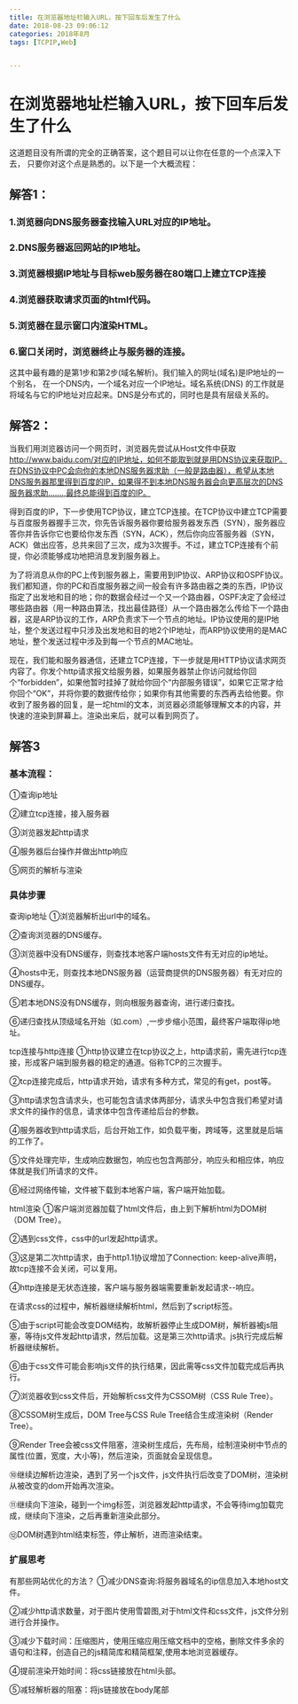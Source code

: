 ```yaml
---
title: 在浏览器地址栏输入URL，按下回车后发生了什么
date: 2018-08-23 09:06:12
categories: 2018年8月
tags: [TCPIP,Web]


---
```

# 在浏览器地址栏输入URL，按下回车后发生了什么
这道题目没有所谓的完全的正确答案，这个题目可以让你在任意的一个点深入下去， 只要你对这个点是熟悉的。以下是一个大概流程：

<!-- more -->

## 解答1：
### 1.浏览器向DNS服务器查找输入URL对应的IP地址。
### 2.DNS服务器返回网站的IP地址。
### 3.浏览器根据IP地址与目标web服务器在80端口上建立TCP连接
### 4.浏览器获取请求页面的html代码。
### 5.浏览器在显示窗口内渲染HTML。
### 6.窗口关闭时，浏览器终止与服务器的连接。

这其中最有趣的是第1步和第2步(域名解析)。我们输入的网址(域名)是IP地址的一个别名， 在一个DNS内，一个域名对应一个IP地址。域名系统(DNS) 的工作就是将域名与它的IP地址对应起来。DNS是分布式的，同时也是具有层级关系的。

## 解答2：

当我们用浏览器访问一个网页时，浏览器先尝试从Host文件中获取 http://www.baidu.com/对应的IP地址，如何不能取到就是用DNS协议来获取IP。在DNS协议中PC会向你的本地DNS服务器求助（一般是路由器），希望从本地DNS服务器那里得到百度的IP，如果得不到本地DNS服务器会向更高层次的DNS服务器求助.......,最终总能得到百度的IP。

得到百度的IP，下一步使用TCP协议，建立TCP连接。在TCP协议中建立TCP需要与百度服务器握手三次，你先告诉服务器你要给服务器发东西（SYN），服务器应答你并告诉你它也要给你发东西（SYN，ACK），然后你向应答服务器（SYN，ACK）做出应答，总共来回了三次，成为3次握手。不过，建立TCP连接有个前提，你必须能够成功地把消息发到服务器上。

为了将消息从你的PC上传到服务器上，需要用到IP协议、ARP协议和OSPF协议。我们都知道，你的PC和百度服务器之间一般会有许多路由器之类的东西，IP协议指定了出发地和目的地；你的数据会经过一个又一个路由器，OSPF决定了会经过哪些路由器（用一种路由算法，找出最佳路径）从一个路由器怎么传给下一个路由器，这是ARP协议的工作，ARP负责求下一个节点的地址。IP协议使用的是IP地址，整个发送过程中只涉及出发地和目的地2个IP地址，而ARP协议使用的是MAC地址，整个发送过程中涉及到每一个节点的MAC地址。

现在，我们能和服务器通信，还建立TCP连接，下一步就是用HTTP协议请求网页内容了。你发个http请求报文给服务器，如果服务器禁止你访问就给你回个“forbidden”，如果他暂时挂掉了就给你回个“内部服务错误”，如果它正常才给你回个“OK”，并将你要的数据传给你；如果你有其他需要的东西再去给他要。你收到了服务器的回复，是一坨html的文本，浏览器必须能够理解文本的内容，并快速的渲染到屏幕上。渲染出来后，就可以看到网页了。

## 解答3

### 基本流程：
①查询ip地址

②建立tcp连接，接入服务器

③浏览器发起http请求

④服务器后台操作并做出http响应

⑤网页的解析与渲染

### 具体步骤

查询ip地址
①浏览器解析出url中的域名。

②查询浏览器的DNS缓存。

③浏览器中没有DNS缓存，则查找本地客户端hosts文件有无对应的ip地址。

④hosts中无，则查找本地DNS服务器（运营商提供的DNS服务器）有无对应的DNS缓存。

⑤若本地DNS没有DNS缓存，则向根服务器查询，进行递归查找。

⑥递归查找从顶级域名开始（如.com）,一步步缩小范围，最终客户端取得ip地址。

 

tcp连接与http连接
①http协议建立在tcp协议之上，http请求前，需先进行tcp连接，形成客户端到服务器的稳定的通道。俗称TCP的三次握手。

②tcp连接完成后，http请求开始，请求有多种方式，常见的有get，post等。

③http请求包含请求头，也可能包含请求体两部分，请求头中包含我们希望对请求文件的操作的信息，请求体中包含传递给后台的参数。

④服务器收到http请求后，后台开始工作，如负载平衡，跨域等，这里就是后端的工作了。

⑤文件处理完毕，生成响应数据包，响应也包含两部分，响应头和相应体，响应体就是我们所请求的文件。

⑥经过网络传输，文件被下载到本地客户端，客户端开始加载。

 

html渲染
①客户端浏览器加载了html文件后，由上到下解析html为DOM树（DOM Tree）。

②遇到css文件，css中的url发起http请求。

③这是第二次http请求，由于http1.1协议增加了Connection: keep-alive声明，故tcp连接不会关闭，可以复用。

④http连接是无状态连接，客户端与服务器端需要重新发起请求--响应。

在请求css的过程中，解析器继续解析html，然后到了script标签。

⑤由于script可能会改变DOM结构，故解析器停止生成DOM树，解析器被js阻塞，等待js文件发起http请求，然后加载。这是第三次http请求。js执行完成后解析器继续解析。

⑥由于css文件可能会影响js文件的执行结果，因此需等css文件加载完成后再执行。

⑦浏览器收到css文件后，开始解析css文件为CSSOM树（CSS Rule Tree）。

⑧CSSOM树生成后，DOM Tree与CSS Rule Tree结合生成渲染树（Render Tree）。

⑨Render Tree会被css文件阻塞，渲染树生成后，先布局，绘制渲染树中节点的属性(位置，宽度，大小等)，然后渲染，页面就会呈现信息。

⑩继续边解析边渲染，遇到了另一个js文件，js文件执行后改变了DOM树，渲染树从被改变的dom开始再次渲染。

⑪继续向下渲染，碰到一个img标签，浏览器发起http请求，不会等待img加载完成，继续向下渲染，之后再重新渲染此部分。

⑫DOM树遇到html结束标签，停止解析，进而渲染结束。

### 扩展思考
有那些网站优化的方法？
①减少DNS查询:将服务器域名的ip信息加入本地host文件。

②减少http请求数量，对于图片使用雪碧图,对于html文件和css文件，js文件分别进行合并操作。

③减少下载时间：压缩图片，使用压缩应用压缩文档中的空格，删除文件多余的语句和注释，创造自己的js精简库和精简框架,使用本地浏览器缓存。

④提前渲染开始时间：将css链接放在html头部。

⑤减轻解析器的阻塞：将js链接放在body尾部
